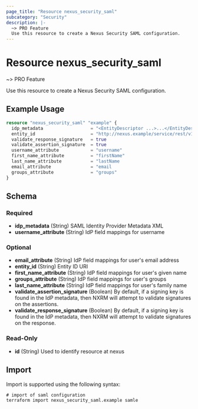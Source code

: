 ```yaml
---
page_title: "Resource nexus_security_saml"
subcategory: "Security"
description: |-
  ~> PRO Feature
  Use this resource to create a Nexus Security SAML configuration.
---
```

# Resource nexus_security_saml
~> PRO Feature

Use this resource to create a Nexus Security SAML configuration.
## Example Usage
```terraform
resource "nexus_security_saml" "example" {
  idp_metadata                  = "<EntityDescriptor ...>...</EntityDescriptor>"
  entity_id                     = "http://nexus.example/service/rest/v1/security/saml/metadata"
  validate_response_signature   = true
  validate_assertion_signature  = true
  username_attribute            = "username"
  first_name_attribute          = "firstName"
  last_name_attribute           = "lastName
  email_attribute               = "email
  groups_attribute              = "groups"
}
```
<!-- schema generated by tfplugindocs -->
## Schema

### Required

- **idp_metadata** (String) SAML Identity Provider Metadata XML
- **username_attribute** (String) IdP field mappings for username

### Optional

- **email_attribute** (String) IdP field mappings for user's email address
- **entity_id** (String) Entity ID URI
- **first_name_attribute** (String) IdP field mappings for user's given name
- **groups_attribute** (String) IdP field mappings for user's groups
- **last_name_attribute** (String) IdP field mappings for user's family name
- **validate_assertion_signature** (Boolean) By default, if a signing key is found in the IdP metadata, then NXRM will attempt to validate signatures on the assertions.
- **validate_response_signature** (Boolean) By default, if a signing key is found in the IdP metadata, then NXRM will attempt to validate signatures on the response.

### Read-Only

- **id** (String) Used to identify resource at nexus
## Import
Import is supported using the following syntax:
```shell
# import of saml configuration
terraform import nexus_security_saml.example samle
```
